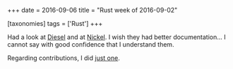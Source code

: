 +++
date = 2016-09-06
title = "Rust week of 2016-09-02"

[taxonomies]
tags = ['Rust']
+++

Had a look at [Diesel] and at [Nickel]. I wish they had better
documentation\... I cannot say with good confidence that I understand
them.

Regarding contributions, I did [just one].

  [Diesel]: http://diesel.rs
  [Nickel]: http://nickel.rs
  [just one]: https://github.com/rust-lang/rust/pull/36314
